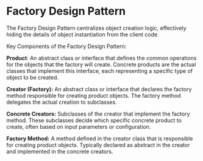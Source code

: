 # Factory Design Pattern
The Factory Design Pattern centralizes object creation logic, effectively hiding the details of object instantiation from the client code.

Key Components of the Factory Design Pattern:

**Product**:
An abstract class or interface that defines the common operations for the objects that the factory will create.
Concrete products are the actual classes that implement this interface, each representing a specific type of object to be created.

**Creator (Factory):**
An abstract class or interface that declares the factory method responsible for creating product objects.
The factory method delegates the actual creation to subclasses.

**Concrete Creators:**
Subclasses of the creator that implement the factory method.
These subclasses decide which specific concrete product to create, often based on input parameters or configuration.

**Factory Method:**
A method defined in the creator class that is responsible for creating product objects.
Typically declared as abstract in the creator and implemented in the concrete creators.